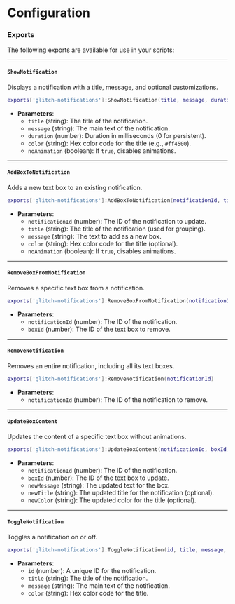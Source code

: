# Configuration

### Exports

The following exports are available for use in your scripts:

***

#### `ShowNotification`

Displays a notification with a title, message, and optional customizations.

```lua
exports['glitch-notifications']:ShowNotification(title, message, duration, color, noAnimation)
```

* **Parameters**:
  * `title` (string): The title of the notification.
  * `message` (string): The main text of the notification.
  * `duration` (number): Duration in milliseconds (0 for persistent).
  * `color` (string): Hex color code for the title (e.g., `#ff4500`).
  * `noAnimation` (boolean): If `true`, disables animations.

***

#### `AddBoxToNotification`

Adds a new text box to an existing notification.

```lua
exports['glitch-notifications']:AddBoxToNotification(notificationId, title, message, color, noAnimation)
```

* **Parameters**:
  * `notificationId` (number): The ID of the notification to update.
  * `title` (string): The title of the notification (used for grouping).
  * `message` (string): The text to add as a new box.
  * `color` (string): Hex color code for the title (optional).
  * `noAnimation` (boolean): If `true`, disables animations.

***

#### `RemoveBoxFromNotification`

Removes a specific text box from a notification.

```lua
exports['glitch-notifications']:RemoveBoxFromNotification(notificationId, boxId)
```

* **Parameters**:
  * `notificationId` (number): The ID of the notification.
  * `boxId` (number): The ID of the text box to remove.

***

#### `RemoveNotification`

Removes an entire notification, including all its text boxes.

```lua
exports['glitch-notifications']:RemoveNotification(notificationId)
```

* **Parameters**:
  * `notificationId` (number): The ID of the notification to remove.

***

#### `UpdateBoxContent`

Updates the content of a specific text box without animations.

```lua
exports['glitch-notifications']:UpdateBoxContent(notificationId, boxId, newMessage, newTitle, newColor)
```

* **Parameters**:
  * `notificationId` (number): The ID of the notification.
  * `boxId` (number): The ID of the text box to update.
  * `newMessage` (string): The updated text for the box.
  * `newTitle` (string): The updated title for the notification (optional).
  * `newColor` (string): The updated color for the title (optional).

***

#### `ToggleNotification`

Toggles a notification on or off.

```lua
exports['glitch-notifications']:ToggleNotification(id, title, message, color)
```

* **Parameters**:
  * `id` (number): A unique ID for the notification.
  * `title` (string): The title of the notification.
  * `message` (string): The main text of the notification.
  * `color` (string): Hex color code for the title.
